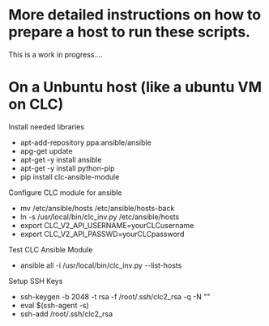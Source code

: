 # More detailed instructions on how to prepare a host to run these scripts. 

This is a work in progress.... 

# On a Unbuntu host (like a ubuntu VM on CLC)

Install needed libraries
* apt-add-repository ppa:ansible/ansible
* apg-get update
* apt-get -y install ansible
* apt-get -y install python-pip
* pip install clc-ansible-module


Configure CLC module for ansible
* mv /etc/ansible/hosts /etc/ansible/hosts-back
* ln -s /usr/local/bin/clc_inv.py /etc/ansible/hosts
* export CLC_V2_API_USERNAME=yourCLCusername
* export CLC_V2_API_PASSWD=yourCLCpassword

Test CLC Ansible Module
* ansible all -i /usr/local/bin/clc_inv.py --list-hosts

Setup SSH Keys
* ssh-keygen -b 2048 -t rsa -f /root/.ssh/clc2_rsa -q -N ""
* eval $(ssh-agent -s)
* ssh-add /root/.ssh/clc2_rsa
